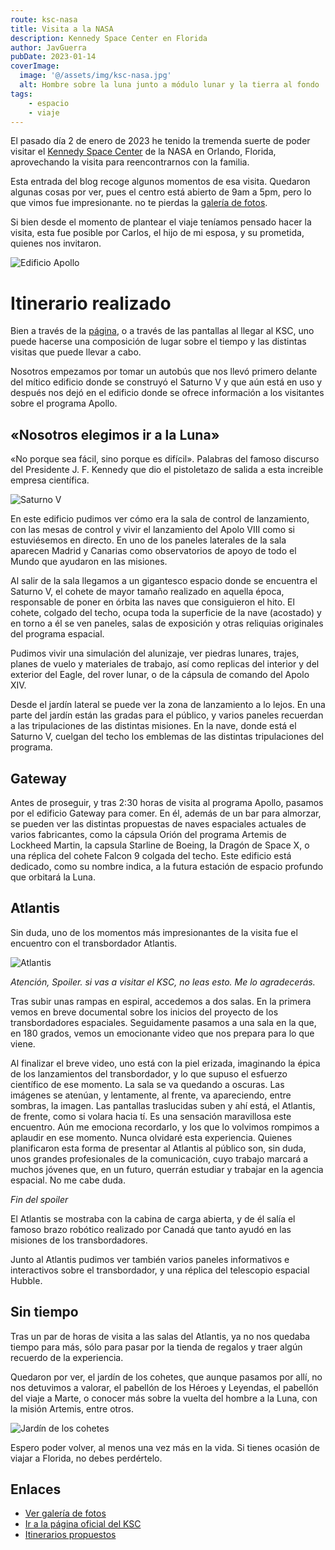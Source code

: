 ```yaml
---
route: ksc-nasa
title: Visita a la NASA
description: Kennedy Space Center en Florida
author: JavGuerra
pubDate: 2023-01-14
coverImage:
  image: '@/assets/img/ksc-nasa.jpg'
  alt: Hombre sobre la luna junto a módulo lunar y la tierra al fondo
tags:
    - espacio
    - viaje
---
```


El pasado día 2 de enero de 2023 he tenido la tremenda suerte de poder visitar el [Kennedy Space Center](https://www.kennedyspacecenter.com/) de la NASA en Orlando, Florida, aprovechando la visita para reencontrarnos con la familia.

Esta entrada del blog recoge algunos momentos de esa visita. Quedaron algunas cosas por ver, pues el centro está abierto de 9am a 5pm, pero lo que vimos fue impresionante. no te pierdas la [galería de fotos](http://badared.com/javguerra/galeria/?dir=2023-01-KSC-NASA). 

Si bien desde el momento de plantear el viaje teníamos pensado hacer la visita, esta fue posible por Carlos, el hijo de mi esposa, y su prometida, quienes nos invitaron.

![Edificio Apollo](https://badared.com/javguerra/galeria/photos/2023-01-KSC-NASA/IMG_5479.jpg)

# Itinerario realizado

Bien a través de la [página](https://www.kennedyspacecenter.com/info/itineraries), o a través de las pantallas al llegar al KSC, uno puede hacerse una composición de lugar sobre el tiempo y las distintas visitas que puede llevar a cabo.

Nosotros empezamos por tomar un autobús que nos llevó primero delante del mítico edificio donde se construyó el Saturno V y que aún está en uso y después nos dejó en el edificio donde se ofrece información a los visitantes sobre el programa Apollo.

## «Nosotros elegimos ir a la Luna»

«No porque sea fácil, sino porque es difícil». Palabras del famoso discurso del Presidente J. F. Kennedy que dio el pistoletazo de salida a esta increible empresa científica.

![Saturno V](http://badared.com/javguerra/galeria/photos/2023-01-KSC-NASA/20230102_115629.jpg)

En este edificio pudimos ver cómo era la sala de control de lanzamiento, con las mesas de control y vivir el lanzamiento del Apolo VIII como si estuviésemos en directo. En uno de los paneles laterales de la sala aparecen Madrid y Canarias como observatorios de apoyo de todo el Mundo que ayudaron en las misiones.

Al salir de la sala llegamos a un gigantesco espacio donde se encuentra el Saturno V, el cohete de mayor tamaño realizado en aquella época, responsable de poner en órbita las naves que consiguieron el hito. El cohete, colgado del techo, ocupa toda la superficie de la nave (acostado) y en torno a él se ven paneles, salas de exposición y otras reliquias originales del programa espacial.

Pudimos vivir una simulación del alunizaje, ver piedras lunares, trajes, planes de vuelo y materiales de trabajo, así como replicas del interior y del exterior del Eagle, del rover lunar, o de la cápsula de comando del Apolo XIV.

Desde el jardín lateral se puede ver la zona de lanzamiento a lo lejos. En una parte del jardín están las gradas para el público, y varios paneles recuerdan a las tripulaciones de las distintas misiones. En la nave, donde está el Saturno V, cuelgan del techo los emblemas de las distintas tripulaciones del programa.

## Gateway

Antes de proseguir, y tras 2:30 horas de visita al programa Apollo, pasamos por el edificio Gateway para comer. En él, además de un bar para almorzar, se pueden ver las distintas propuestas de naves espaciales actuales de varios fabricantes, como la cápsula Orión del programa Artemis de Lockheed Martin, la capsula Starline de Boeing, la Dragón de Space X, o una réplica del cohete Falcon 9 colgada del techo. Este edificio está dedicado, como su nombre indica, a la futura estación de espacio profundo que orbitará la Luna.

## Atlantis

Sin duda, uno de los momentos más impresionantes de la visita fue el encuentro con el transbordador Atlantis.

![Atlantis](http://badared.com/javguerra/galeria/photos/2023-01-KSC-NASA/IMG_5540.jpg)

_Atención, Spoiler. si vas a visitar el KSC, no leas esto. Me lo agradecerás._

Tras subir unas rampas en espiral, accedemos a dos salas. En la primera vemos en breve documental sobre los inicios del proyecto de los transbordadores espaciales. Seguidamente pasamos a una sala en la que, en 180 grados, vemos un emocionante video que nos prepara para lo que viene.

Al finalizar el breve video, uno está con la piel erizada, imaginando la épica de los lanzamientos del transbordador, y lo que supuso el esfuerzo científico de ese momento. La sala se va quedando a oscuras. Las imágenes se atenúan, y lentamente, al frente, va apareciendo, entre sombras, la imagen. Las pantallas traslucidas suben y ahí está, el Atlantis, de frente, como si volara hacia tí. Es una sensación maravillosa este encuentro. Aún me emociona recordarlo, y los que lo volvimos rompimos a aplaudir en ese momento. Nunca olvidaré esta experiencia. Quienes planificaron esta forma de presentar al Atlantis al público son, sin duda, unos grandes profesionales de la comunicación, cuyo trabajo marcará a muchos jóvenes que, en un futuro, querrán estudiar y trabajar en la agencia espacial. No me cabe duda.

_Fin del spoiler_

El Atlantis se mostraba con la cabina de carga abierta, y de él salía el famoso brazo robótico realizado por Canadá que tanto ayudó en las misiones de los transbordadores. 

Junto al Atlantis pudimos ver también varios paneles informativos e interactivos sobre el transbordador, y una réplica del telescopio espacial Hubble.

## Sin tiempo

Tras un par de horas de visita a las salas del Atlantis, ya no nos quedaba tiempo para más, sólo para pasar por la tienda de regalos y traer algún recuerdo de la experiencia. 

Quedaron por ver, el jardín de los cohetes, que aunque pasamos por allí, no nos detuvimos a valorar, el pabellón de los Héroes y Leyendas, el pabellón del viaje a Marte, o conocer más sobre la vuelta del hombre a la Luna, con la misión Artemis, entre otros. 

![Jardín de los cohetes](http://badared.com/javguerra/galeria/photos/2023-01-KSC-NASA/IMG_5444.jpg)

Espero poder volver, al menos una vez más en la vida. Si tienes ocasión de viajar a Florida, no debes perdértelo.


## Enlaces

- [Ver galería de fotos](http://badared.com/javguerra/galeria/?dir=2023-01-KSC-NASA)  
- [Ir a la página oficial del KSC](https://www.kennedyspacecenter.com/)  
- [Itinerarios propuestos](https://www.kennedyspacecenter.com/info/itineraries)  





